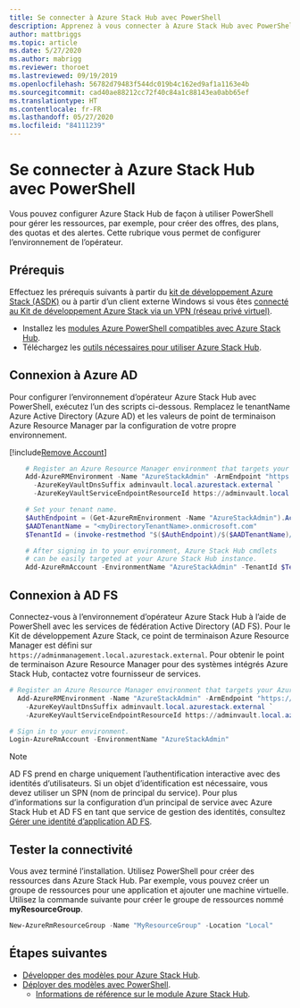 ```yaml
---
title: Se connecter à Azure Stack Hub avec PowerShell
description: Apprenez à vous connecter à Azure Stack Hub avec PowerShell.
author: mattbriggs
ms.topic: article
ms.date: 5/27/2020
ms.author: mabrigg
ms.reviewer: thoroet
ms.lastreviewed: 09/19/2019
ms.openlocfilehash: 56782d79483f544dc019b4c162ed9af1a1163e4b
ms.sourcegitcommit: cad40ae88212cc72f40c84a1c88143ea0abb65ef
ms.translationtype: HT
ms.contentlocale: fr-FR
ms.lasthandoff: 05/27/2020
ms.locfileid: "84111239"
---
```

# <a name="connect-to-azure-stack-hub-with-powershell"></a>Se connecter à Azure Stack Hub avec PowerShell

Vous pouvez configurer Azure Stack Hub de façon à utiliser PowerShell pour gérer les ressources, par exemple, pour créer des offres, des plans, des quotas et des alertes. Cette rubrique vous permet de configurer l’environnement de l’opérateur.

## <a name="prerequisites"></a>Prérequis

Effectuez les prérequis suivants à partir du [kit de développement Azure Stack (ASDK)](../asdk/asdk-connect.md#connect-with-rdp) ou à partir d’un client externe Windows si vous êtes [connecté au Kit de développement Azure Stack via un VPN (réseau privé virtuel)](../asdk/asdk-connect.md#connect-with-vpn).

- Installez les [modules Azure PowerShell compatibles avec Azure Stack Hub](azure-stack-powershell-install.md).  
- Téléchargez les [outils nécessaires pour utiliser Azure Stack Hub](azure-stack-powershell-download.md).  

## <a name="connect-with-azure-ad"></a>Connexion à Azure AD

Pour configurer l’environnement d’opérateur Azure Stack Hub avec PowerShell, exécutez l’un des scripts ci-dessous. Remplacez le tenantName Azure Active Directory (Azure AD) et les valeurs de point de terminaison Azure Resource Manager par la configuration de votre propre environnement.

[!include[Remove Account](../../includes/remove-account.md)]

```powershell  
    # Register an Azure Resource Manager environment that targets your Azure Stack Hub instance. Get your Azure Resource Manager endpoint value from your service provider.
    Add-AzureRMEnvironment -Name "AzureStackAdmin" -ArmEndpoint "https://adminmanagement.local.azurestack.external" `
      -AzureKeyVaultDnsSuffix adminvault.local.azurestack.external `
      -AzureKeyVaultServiceEndpointResourceId https://adminvault.local.azurestack.external

    # Set your tenant name.
    $AuthEndpoint = (Get-AzureRmEnvironment -Name "AzureStackAdmin").ActiveDirectoryAuthority.TrimEnd('/')
    $AADTenantName = "<myDirectoryTenantName>.onmicrosoft.com"
    $TenantId = (invoke-restmethod "$($AuthEndpoint)/$($AADTenantName)/.well-known/openid-configuration").issuer.TrimEnd('/').Split('/')[-1]

    # After signing in to your environment, Azure Stack Hub cmdlets
    # can be easily targeted at your Azure Stack Hub instance.
    Add-AzureRmAccount -EnvironmentName "AzureStackAdmin" -TenantId $TenantId
```

## <a name="connect-with-ad-fs"></a>Connexion à AD FS

Connectez-vous à l’environnement d’opérateur Azure Stack Hub à l’aide de PowerShell avec les services de fédération Active Directory (AD FS). Pour le Kit de développement Azure Stack, ce point de terminaison Azure Resource Manager est défini sur `https://adminmanagement.local.azurestack.external`. Pour obtenir le point de terminaison Azure Resource Manager pour des systèmes intégrés Azure Stack Hub, contactez votre fournisseur de services.

  ```powershell  
  # Register an Azure Resource Manager environment that targets your Azure Stack Hub instance. Get your Azure Resource Manager endpoint value from your service provider.
    Add-AzureRMEnvironment -Name "AzureStackAdmin" -ArmEndpoint "https://adminmanagement.local.azurestack.external" `
      -AzureKeyVaultDnsSuffix adminvault.local.azurestack.external `
      -AzureKeyVaultServiceEndpointResourceId https://adminvault.local.azurestack.external

  # Sign in to your environment.
  Login-AzureRmAccount -EnvironmentName "AzureStackAdmin"
  ```

> [!Note]  
> AD FS prend en charge uniquement l’authentification interactive avec des identités d’utilisateurs. Si un objet d’identification est nécessaire, vous devez utiliser un SPN (nom de principal du service). Pour plus d’informations sur la configuration d’un principal de service avec Azure Stack Hub et AD FS en tant que service de gestion des identités, consultez [Gérer une identité d’application AD FS](azure-stack-create-service-principals.md#manage-an-ad-fs-app-identity).

## <a name="test-the-connectivity"></a>Tester la connectivité

Vous avez terminé l’installation. Utilisez PowerShell pour créer des ressources dans Azure Stack Hub. Par exemple, vous pouvez créer un groupe de ressources pour une application et ajouter une machine virtuelle. Utilisez la commande suivante pour créer le groupe de ressources nommé **myResourceGroup**.

```powershell  
New-AzureRmResourceGroup -Name "MyResourceGroup" -Location "Local"
```

## <a name="next-steps"></a>Étapes suivantes

- [Développer des modèles pour Azure Stack Hub](../user/azure-stack-develop-templates.md).
- [Déployer des modèles avec PowerShell](../user/azure-stack-deploy-template-powershell.md).
  - [Informations de référence sur le module Azure Stack Hub](https://docs.microsoft.com/powershell/azure/azure-stack/overview).
